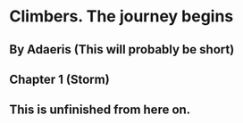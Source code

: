 # Climbers. The journey begins

## By Adaeris (This will probably be short)

## Chapter 1 (Storm)

## This is unfinished from here on.

